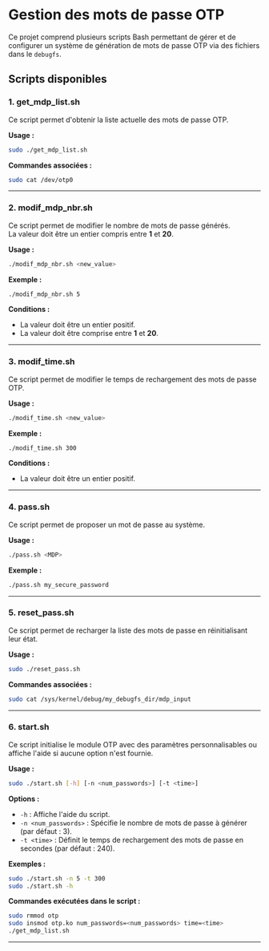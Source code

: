 # Gestion des mots de passe OTP

Ce projet comprend plusieurs scripts Bash permettant de gérer et de configurer un système de génération de mots de passe OTP via des fichiers dans le `debugfs`.

## Scripts disponibles

### 1. **get_mdp_list.sh**
Ce script permet d'obtenir la liste actuelle des mots de passe OTP.

**Usage :**
```bash
sudo ./get_mdp_list.sh
```

**Commandes associées :**
```bash
sudo cat /dev/otp0
```

---

### 2. **modif_mdp_nbr.sh**
Ce script permet de modifier le nombre de mots de passe générés.  
La valeur doit être un entier compris entre **1** et **20**.

**Usage :**
```bash
./modif_mdp_nbr.sh <new_value>
```

**Exemple :**
```bash
./modif_mdp_nbr.sh 5
```

**Conditions :**
- La valeur doit être un entier positif.
- La valeur doit être comprise entre **1** et **20**.

---

### 3. **modif_time.sh**
Ce script permet de modifier le temps de rechargement des mots de passe OTP.

**Usage :**
```bash
./modif_time.sh <new_value>
```

**Exemple :**
```bash
./modif_time.sh 300
```

**Conditions :**
- La valeur doit être un entier positif.

---

### 4. **pass.sh**
Ce script permet de proposer un mot de passe au système.

**Usage :**
```bash
./pass.sh <MDP>
```

**Exemple :**
```bash
./pass.sh my_secure_password
```

---

### 5. **reset_pass.sh**
Ce script permet de recharger la liste des mots de passe en réinitialisant leur état.

**Usage :**
```bash
sudo ./reset_pass.sh
```

**Commandes associées :**
```bash
sudo cat /sys/kernel/debug/my_debugfs_dir/mdp_input
```

---

### 6. **start.sh**
Ce script initialise le module OTP avec des paramètres personnalisables ou affiche l'aide si aucune option n'est fournie.

**Usage :**
```bash
sudo ./start.sh [-h] [-n <num_passwords>] [-t <time>]
```

**Options :**
- `-h` : Affiche l'aide du script.
- `-n <num_passwords>` : Spécifie le nombre de mots de passe à générer (par défaut : 3).
- `-t <time>` : Définit le temps de rechargement des mots de passe en secondes (par défaut : 240).

**Exemples :**
```bash
sudo ./start.sh -n 5 -t 300
sudo ./start.sh -h
```

**Commandes exécutées dans le script :**
```bash
sudo rmmod otp
sudo insmod otp.ko num_passwords=<num_passwords> time=<time>
./get_mdp_list.sh
```

---